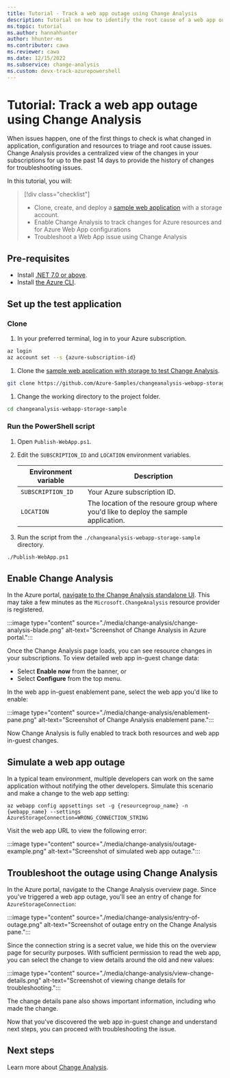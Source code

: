 ```yaml
---
title: Tutorial - Track a web app outage using Change Analysis
description: Tutorial on how to identify the root cause of a web app outage using Azure Monitor Change Analysis.
ms.topic: tutorial
ms.author: hannahhunter
author: hhunter-ms
ms.contributor: cawa
ms.reviewer: cawa
ms.date: 12/15/2022
ms.subservice: change-analysis
ms.custom: devx-track-azurepowershell
---
```


# Tutorial: Track a web app outage using Change Analysis

When issues happen, one of the first things to check is what changed in application, configuration and resources to triage and root cause issues. Change Analysis provides a centralized view of the changes in your subscriptions for up to the past 14 days to provide the history of changes for troubleshooting issues.  

In this tutorial, you will: 

> [!div class="checklist"]
> - Clone, create, and deploy a [sample web application](https://github.com/Azure-Samples/changeanalysis-webapp-storage-sample) with a storage account.
> - Enable Change Analysis to track changes for Azure resources and for Azure Web App configurations
> - Troubleshoot a Web App issue using Change Analysis

## Pre-requisites

- Install [.NET 7.0 or above](https://dotnet.microsoft.com/download). 
- Install [the Azure CLI](/cli/azure/install-azure-cli). 

## Set up the test application

### Clone

1. In your preferred terminal, log in to your Azure subscription.

```bash
az login
az account set --s {azure-subscription-id}
```

1. Clone the [sample web application with storage to test Change Analysis](https://github.com/Azure-Samples/changeanalysis-webapp-storage-sample).

```bash
git clone https://github.com/Azure-Samples/changeanalysis-webapp-storage-sample.git
```

1. Change the working directory to the project folder.

```bash
cd changeanalysis-webapp-storage-sample
``` 

### Run the PowerShell script

1. Open `Publish-WebApp.ps1`.

1. Edit the `SUBSCRIPTION_ID` and `LOCATION` environment variables.

   | Environment variable | Description |
   | -------------------- | ----------- | 
   | `SUBSCRIPTION_ID`    | Your Azure subscription ID. |
   | `LOCATION`           | The location of the resoure group where you'd like to deploy the sample application. |

1. Run the script from the `./changeanalysis-webapp-storage-sample` directory.

```bash
./Publish-WebApp.ps1
```

## Enable Change Analysis

In the Azure portal, [navigate to the Change Analysis standalone UI](./change-analysis-visualizations.md). This may take a few minutes as the `Microsoft.ChangeAnalysis` resource provider is registered. 

:::image type="content" source="./media/change-analysis/change-analysis-blade.png" alt-text="Screenshot of Change Analysis in Azure portal.":::

Once the Change Analysis page loads, you can see resource changes in your subscriptions. To view detailed web app in-guest change data:

- Select **Enable now** from the banner, or 
- Select **Configure** from the top menu.

In the web app in-guest enablement pane, select the web app you'd like to enable: 

:::image type="content" source="./media/change-analysis/enablement-pane.png" alt-text="Screenshot of Change Analysis enablement pane.":::

Now Change Analysis is fully enabled to track both resources and web app in-guest changes. 

## Simulate a web app outage

In a typical team environment, multiple developers can work on the same application without notifying the other developers. Simulate this scenario and make a change to the web app setting: 

```azurecli
az webapp config appsettings set -g {resourcegroup_name} -n {webapp_name} --settings AzureStorageConnection=WRONG_CONNECTION_STRING 
```

Visit the web app URL to view the following error: 

:::image type="content" source="./media/change-analysis/outage-example.png" alt-text="Screenshot of simulated web app outage.":::

## Troubleshoot the outage using Change Analysis

In the Azure portal, navigate to the Change Analysis overview page. Since you've triggered a web app outage, you'll see an entry of change for `AzureStorageConnection`:

:::image type="content" source="./media/change-analysis/entry-of-outage.png" alt-text="Screenshot of outage entry on the Change Analysis pane.":::

Since the connection string is a secret value, we hide this on the overview page for security purposes. With sufficient permission to read the web app, you can select the change to view details around the old and new values: 

:::image type="content" source="./media/change-analysis/view-change-details.png" alt-text="Screenshot of viewing change details for troubleshooting.":::

The change details pane also shows important information, including who made the change. 

Now that you've discovered the web app in-guest change and understand next steps, you can proceed with troubleshooting the issue. 

## Next steps

Learn more about [Change Analysis](./change-analysis.md).